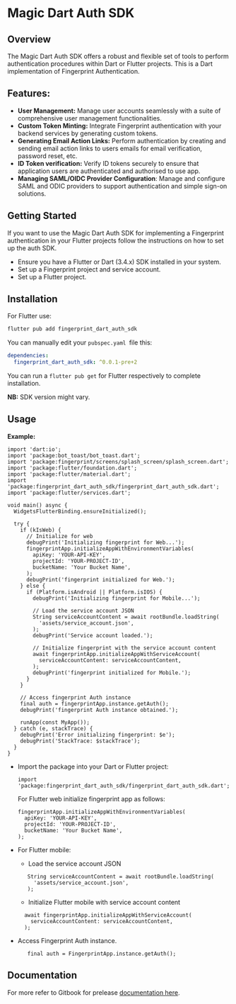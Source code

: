 # Magic Dart Auth SDK

## Overview

The Magic Dart Auth SDK offers a robust and flexible set of tools to perform authentication procedures within Dart or Flutter projects. This is a Dart implementation of Fingerprint Authentication.

## Features:

- **User Management:** Manage user accounts seamlessly with a suite of comprehensive user management functionalities.
- **Custom Token Minting:** Integrate Fingerprint authentication with your backend services by generating custom tokens.
- **Generating Email Action Links:** Perform authentication by creating and sending email action links to users emails for email verification, password reset, etc.
- **ID Token verification:** Verify ID tokens securely to ensure that application users are authenticated and authorised to use app.
- **Managing SAML/OIDC Provider Configuration**: Manage and configure SAML and ODIC providers to support authentication and simple sign-on solutions.

## Getting Started

If you want to use the Magic Dart Auth SDK for implementing a Fingerprint authentication in your Flutter projects follow the instructions on how to set up the auth SDK.

- Ensure you have a Flutter or Dart (3.4.x) SDK installed in your system.
- Set up a Fingerprint project and service account.
- Set up a Flutter project.

## Installation

For Flutter use:

```javascript
flutter pub add fingerprint_dart_auth_sdk
```

You can manually edit your `pubspec.yaml `file this:

```yaml
dependencies:
  fingerprint_dart_auth_sdk: ^0.0.1-pre+2
```

You can run a `flutter pub get` for Flutter respectively to complete installation.

**NB:** SDK version might vary.

## Usage

**Example:**

```
import 'dart:io';
import 'package:bot_toast/bot_toast.dart';
import 'package:fingerprint/screens/splash_screen/splash_screen.dart';
import 'package:flutter/foundation.dart';
import 'package:flutter/material.dart';
import 'package:fingerprint_dart_auth_sdk/fingerprint_dart_auth_sdk.dart';
import 'package:flutter/services.dart';

void main() async {
  WidgetsFlutterBinding.ensureInitialized();

  try {
    if (kIsWeb) {
      // Initialize for web
      debugPrint('Initializing fingerprint for Web...');
      fingerprintApp.initializeAppWithEnvironmentVariables(
        apiKey: 'YOUR-API-KEY',
        projectId: 'YOUR-PROJECT-ID',
        bucketName: 'Your Bucket Name',
      );
      debugPrint('fingerprint initialized for Web.');
    } else {
      if (Platform.isAndroid || Platform.isIOS) {
        debugPrint('Initializing fingerprint for Mobile...');

        // Load the service account JSON
        String serviceAccountContent = await rootBundle.loadString(
          'assets/service_account.json',
        );
        debugPrint('Service account loaded.');

        // Initialize fingerprint with the service account content
        await fingerprintApp.initializeAppWithServiceAccount(
          serviceAccountContent: serviceAccountContent,
        );
        debugPrint('fingerprint initialized for Mobile.');
      }
    }

    // Access fingerprint Auth instance
    final auth = fingerprintApp.instance.getAuth();
    debugPrint('fingerprint Auth instance obtained.');

    runApp(const MyApp());
  } catch (e, stackTrace) {
    debugPrint('Error initializing fingerprint: $e');
    debugPrint('StackTrace: $stackTrace');
  }
}

```

- Import the package into your Dart or Flutter project:
  ```
  import 'package:fingerprint_dart_auth_sdk/fingerprint_dart_auth_sdk.dart';
  ```
  For Flutter web initialize fingerprint app as follows:
  ```
  fingerprintApp.initializeAppWithEnvironmentVariables(
    apiKey: 'YOUR-API-KEY',
    projectId: 'YOUR-PROJECT-ID',
    bucketName: 'Your Bucket Name',
  );
  ```

- For Flutter mobile:
    - Load the service account JSON
    ```
       String serviceAccountContent = await rootBundle.loadString(
         'assets/service_account.json',
       );
    ```
    - Initialize Flutter mobile with service account content
    ```
      await fingerprintApp.initializeAppWithServiceAccount(
        serviceAccountContent: serviceAccountContent,
      );
    ```

- Access Fingerprint Auth instance.
  ```
     final auth = FingerprintApp.instance.getAuth();
  ```
## Documentation

For more refer to Gitbook for prelease [documentation here](https://aortem.gitbook.io/fingerprint-dart-auth-admin-sdk/).

